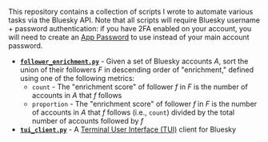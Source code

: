 This repository contains a collection of scripts I wrote to automate various tasks via the Bluesky API. Note that all scripts will require Bluesky username + password authentication: if you have 2FA enabled on your account, you will need to create an [App Password](https://bsky.app/settings/app-passwords) to use instead of your main account password.

* **[`follower_enrichment.py`](follower_enrichment.py)** - Given a set of Bluesky accounts *A*, sort the union of their followers *F* in descending order of "enrichment," defined using one of the following metrics:
  * `count` - The "enrichment score" of follower *f* in *F* is the number of accounts in *A* that *f* follows
  * `proportion` - The "enrichment score" of follower *f* in *F* is the number of accounts in *A* that *f* follows (i.e., `count`) divided by the total number of accounts followed by *f*
* **[`tui_client.py`](tui_client.py)** - A [Terminal User Interface (TUI)](https://en.wikipedia.org/wiki/Text-based_user_interface) client for Bluesky
